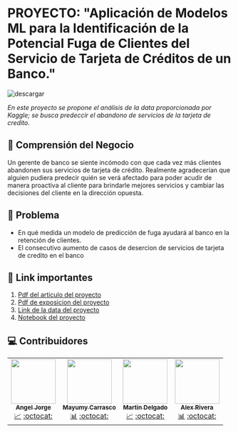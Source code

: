 # PROYECTO: "Aplicación de Modelos ML para la Identificación de la Potencial Fuga de Clientes del Servicio de Tarjeta de Créditos de un Banco."

<img src="https://i.ibb.co/4dbF13x/descargar.jpg" alt="descargar" border="0">

_En este proyecto se propone el análisis de la data proporcionada por Kaggle; se busca predeccir el abandono de servicios de la tarjeta de credito._

## 🔎 Comprensión del Negocio 

Un gerente de banco se siente incómodo con que cada vez más clientes abandonen sus servicios de tarjeta de crédito. Realmente agradecerían que alguien pudiera predecir quién se verá afectado para poder acudir de manera proactiva al cliente para brindarle mejores servicios y cambiar las decisiones del cliente en la dirección opuesta.

## 🧠 Problema

- En qué medida un modelo de predicción de fuga ayudará al banco en la retención de clientes.
- El consecutivo aumento de casos de desercion de servicios de tarjeta de credito en el banco


## 🔗 Link importantes 
1. [Pdf del articulo del proyecto](https://github.com/MayumyCH/credit_card_project_pyhton/blob/main/proyecto_articulo.pdf)
2. [Pdf de exposicion del proyecto](https://github.com/MayumyCH/credit_card_project_pyhton/blob/main/proyecto_exposicion_ppt.pdf)
3. [Link de la data del proyecto](https://www.kaggle.com/sakshigoyal7/credit-card-customers?select=BankChurners.csv)
4. [Notebook del proyecto](https://github.com/MayumyCH/credit_card_project_pyhton/blob/main/proyecto_notebook.ipynb)


## 💻 Contribuidores 

<table>
  <tr>
    <td align="center">
        <a href="https://www.linkedin.com/in/angel-jorge-salazar-7b3bb614b/">
            <img src="https://media-exp1.licdn.com/dms/image/C4E03AQFAKyY-otOvfw/profile-displayphoto-shrink_200_200/0/1556694909105?e=1618444800&v=beta&t=atX0ftmFfrrspYwBsRRm3VKdsjSKtrhjqgO93kwxg9g" width="100px;" alt="" target="_blank"/>
            <br /><sub><b>Angel Jorge</b></sub>
        </a>
        <br />
        <a href="#analisis" title="Analisis">📈</a> 
        <a href="https://github.com/ANGELJSS" target="_blank" title="Github">:octocat:</a>
    </td>
    <td align="center">
        <a href="https://www.linkedin.com/in/heydy-mayumy-carrasco-huaccha-3876bb137/">
            <img src="https://media-exp1.licdn.com/dms/image/C5603AQEVigsrEVOAhA/profile-displayphoto-shrink_800_800/0/1522775622504?e=1618444800&v=beta&t=rQYxGMVl2IUKk-PJVJLmYpyYE60Eo8lUglRhKTpnnKc" target="_blank" width="100px;" alt=""/>
            <br /><sub><b>Mayumy Carrasco</b> </sub>
        </a>
        <br />
        <a href="#analisis" title="Analisis">📊</a> 
        <a href="https://github.com/MayumyCH" title="Github">:octocat:</a>
    </td>
    <td align="center">
        <a href="https://www.linkedin.com/in/martindelhu13/">
            <img src="https://media-exp1.licdn.com/dms/image/C4E03AQFftZEkmTtNOA/profile-displayphoto-shrink_200_200/0/1576931688043?e=1618444800&v=beta&t=RaAE4cTO_YwdEepyYS_8J3kuB6DdtPffeywFonNTls8" target="_blank" width="100px;" alt=""/>
            <br /><sub><b>Martin Delgado </b> </sub>
        </a>
        <br />
        <a href="#analisis" title="Analisis">📈</a> 
        <a href="https://github.com/MartinAdolfoDelgadoHuayhua" target="_blank" title="Github">:octocat:</a>
    </td>
    <td align="center">
        <a href="https://www.linkedin.com/in/alex-rivera-cruz-95a22592/">
            <img src="https://media-exp1.licdn.com/dms/image/C4D03AQHJdvDwfZtTAA/profile-displayphoto-shrink_200_200/0/1604855562302?e=1618444800&v=beta&t=HwGQBrnolg_b51zV8xW7ALuaCMgrtqhuAve3CZ27YcI" target="_blank" width="100px;" alt=""/>
            <br /><sub><b>Alex Rivera</b> </sub>
        </a>
        <br />
        <a href="#analisis" title="Analisis">📊</a> 
        <a href="https://github.com/alexriveracruz4" target="_blank" title="Github">:octocat:</a>
    </td>
  </tr>
</table>
